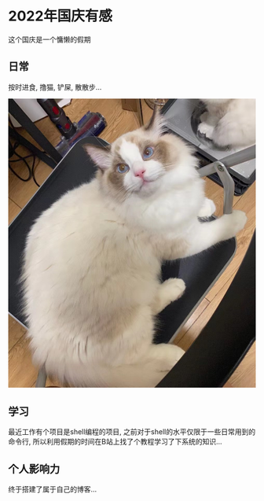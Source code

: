 # 2022年国庆有感


这个国庆是一个慵懒的假期

## 日常

按时进食, 撸猫, 铲屎, 散散步...


![大漂亮](BigBeauty.jpeg  "大漂亮" )


## 学习

最近工作有个项目是shell编程的项目, 之前对于shell的水平仅限于一些日常用到的命令行, 所以利用假期的时间在B站上找了个教程学习了下系统的知识...

## 个人影响力

终于搭建了属于自己的博客...

